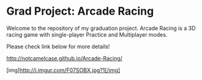 # Grad Project: Arcade Racing
Welcome to the repository of my graduation project. Arcade Racing is a 3D racing game with single-player Practice and Multiplayer modes.

Please check link below for more details!

http://notcamelcase.github.io/Arcade-Racing/

[img]http://i.imgur.com/F07SOBX.jpg?1[/img]
